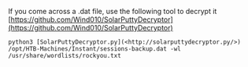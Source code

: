 If you come across a .dat file, use the following tool to decrypt it
[https://github.com/Wind010/SolarPuttyDecryptor](https://github.com/Wind010/SolarPuttyDecryptor)
```
python3 [SolarPuttyDecryptor.py](<http://solarputtydecryptor.py/>) /opt/HTB-Machines/Instant/sessions-backup.dat -wl /usr/share/wordlists/rockyou.txt
```
